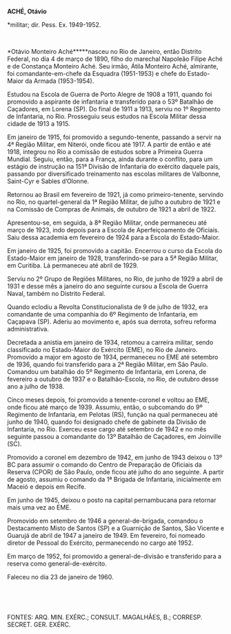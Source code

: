 **ACHÉ, Otávio**

\*militar; dir. Pess. Ex. 1949-1952.

 

*Otávio Monteiro Aché*****nasceu no Rio de Janeiro, então Distrito
Federal, no dia 4 de março de 1890, filho do marechal Napoleão Filipe
Aché e de Constança Monteiro Aché. Seu irmão, Átila Monteiro Aché,
almirante, foi comandante-em-chefe da Esquadra (1951-1953) e chefe do
Estado-Maior da Armada (1953-1954).

Estudou na Escola de Guerra de Porto Alegre de 1908 a 1911, quando foi
promovido a aspirante de infantaria e transferido para o 53º Batalhão de
Caçadores, em Lorena (SP). Do final de 1911 a 1913, serviu no 1º
Regimento de Infantaria, no Rio. Prosseguiu seus estudos na Escola
Militar dessa cidade de 1913 a 1915.

Em janeiro de 1915, foi promovido a segundo-tenente, passando a servir
na 4ª Região Militar, em Niterói, onde ficou até 1917. A partir de então
e até 1918, integrou no Rio a comissão de estudos sobre a Primeira
Guerra Mundial. Seguiu, então, para a França, ainda durante o conflito,
para um estágio de instrução na 151ª Divisão de Infantaria do exército
daquele país, passando por diversificado treinamento nas escolas
militares de Valbonne, Saint-Cyr e Sables d’Olonne.

Retornou ao Brasil em fevereiro de 1921, já como primeiro-tenente,
servindo no Rio, no quartel-general da 1ª Região Militar, de julho a
outubro de 1921 e na Comissão de Compras de Animais, de outubro de 1921
a abril de 1922.

Apresentou-se, em seguida, à 8ª Região Militar, onde permaneceu até
março de 1923, indo depois para a Escola de Aperfeiçoamento de Oficiais.
Saiu dessa academia em fevereiro de 1924 para a Escola do Estado-Maior.

Em janeiro de 1925, foi promovido a capitão. Encerrou o curso da Escola
do Estado-Maior em janeiro de 1928, transferindo-se para a 5ª Região
Militar, em Curitiba. Lá permaneceu até abril de 1929.

Serviu no 2º Grupo de Regiões Militares, no Rio, de junho de 1929 a
abril de 1931 e desse mês a janeiro do ano seguinte cursou a Escola de
Guerra Naval, também no Distrito Federal.

Quando eclodiu a Revolta Constitucionalista de 9 de julho de 1932, era
comandante de uma companhia do 6º Regimento de Infantaria, em Caçapava
(SP). Aderiu ao movimento e, após sua derrota, sofreu reforma
administrativa.

Decretada a anistia em janeiro de 1934, retomou a carreira militar,
sendo classificado no Estado-Maior do Exército (EME), no Rio de Janeiro.
Promovido a major em agosto de 1934, permaneceu no EME até setembro de
1936, quando foi transferido para a 2ª Região Militar, em São Paulo.
Comandou um batalhão do 5º Regimento de Infantaria, em Lorena, de
fevereiro a outubro de 1937 e o Batalhão-Escola, no Rio, de outubro
desse ano a julho de 1938.

Cinco meses depois, foi promovido a tenente-coronel e voltou ao EME,
onde ficou até março de 1939. Assumiu, então, o subcomando do 9º
Regimento de Infantaria, em Pelotas (RS), função na qual permaneceu até
junho de 1940, quando foi designado chefe de gabinete da Divisão de
Infantaria, no Rio. Exerceu esse cargo até setembro de 1942 e no mês
seguinte passou a comandante do 13º Batalhão de Caçadores, em Joinville
(SC).

Promovido a coronel em dezembro de 1942, em junho de 1943 deixou o 13º
BC para assumir o comando do Centro de Preparação de Oficiais da Reserva
(CPOR) de São Paulo, onde ficou até julho do ano seguinte. A partir de
agosto, assumiu o comando da 1ª Brigada de Infantaria, inicialmente em
Maceió e depois em Recife.

Em junho de 1945, deixou o posto na capital pernambucana para retornar
mais uma vez ao EME.

Promovido em setembro de 1946 a general-de-brigada, comandou o
Destacamento Misto de Santos (SP) e a Guarnição de Santos, São Vicente e
Guarujá de abril de 1947 a janeiro de 1949. Em fevereiro, foi nomeado
diretor de Pessoal do Exército, permanecendo no cargo até 1952.

Em março de 1952, foi promovido a general-de-divisão e transferido para
a reserva como general-de-exército.

Faleceu no dia 23 de janeiro de 1960.

 

 

FONTES: ARQ. MIN. EXÉRC.; CONSULT. MAGALHÃES, B.; CORRESP. SECRET. GER.
EXÉRC.

 
